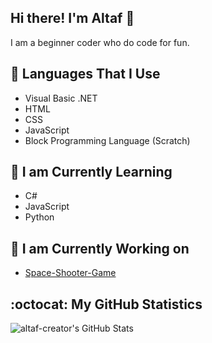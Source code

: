## Hi there! I'm Altaf 👋

I am a beginner coder who do code for fun.

## 🚀 Languages That I Use
- Visual Basic .NET
- HTML
- CSS
- JavaScript
- Block Programming Language (Scratch)

## 📖 I am Currently Learning
- C#
- JavaScript
- Python

## 🔧 I am Currently Working on
- [Space-Shooter-Game](//github.com/altaf-creator/Space-Shooter-Game)

## :octocat: My GitHub Statistics
![altaf-creator's GitHub Stats](https://github-readme-stats.vercel.app/api?username=altaf-creator&show_icons=true&icon_color=41b883&bg_color=DEG,fffefe,fcfcfc)
